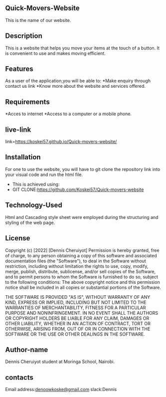 ## Quick-Movers-Website
This is the name of our website.
## Description
This is a website that helps you move your items at the touch of a button.
It is convenient to use and  makes moving efficient.
## Features
As a user of the application,you will be able to:
*Make enquiry through contact us link
*Know more about the website and services offered.
## Requirements
*Acces to internet
*Access to a computer or a mobile phone.
## live-link
link=https://koskei57.github.io/Quick-movers-website/
## Installation
For one to use the website, you will have to git clone the repository link into your visual code and run the html file.
* This is achieved using:
* GIT CLONE:https://github.com/Koskei57/Quick-movers-website
## Technology-Used
Html and Cascading style sheet were employed during the structuring and styling of the web page.
## License
Copyright (c) [2022] [Dennis Cheruiyot]
Permission is hereby granted, free of charge, to any person obtaining a copy
of this software and associated documentation files (the "Software"), to deal
in the Software without restriction, including without limitation the rights
to use, copy, modify, merge, publish, distribute, sublicense, and/or sell
copies of the Software, and to permit persons to whom the Software is
furnished to do so, subject to the following conditions:
The above copyright notice and this permission notice shall be included in all
copies or substantial portions of the Software.

THE SOFTWARE IS PROVIDED "AS IS", WITHOUT WARRANTY OF ANY KIND, EXPRESS OR
IMPLIED, INCLUDING BUT NOT LIMITED TO THE WARRANTIES OF MERCHANTABILITY,
FITNESS FOR A PARTICULAR PURPOSE AND NONINFRINGEMENT. IN NO EVENT SHALL THE
AUTHORS OR COPYRIGHT HOLDERS BE LIABLE FOR ANY CLAIM, DAMAGES OR OTHER
LIABILITY, WHETHER IN AN ACTION OF CONTRACT, TORT OR OTHERWISE, ARISING FROM,
OUT OF OR IN CONNECTION WITH THE SOFTWARE OR THE USE OR OTHER DEALINGS IN THE
SOFTWARE.
## Author-name
Dennis Cheruiyot student at Moringa School, Nairobi.
## contacts
Email address:denoowkoske@gmail.com slack:Dennis

